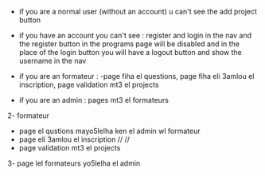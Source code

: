 -   if you are a normal user (without an account) u can't see the add project button

-   if you have an account you can't see : register and login in the nav and the register button in the programs page will be disabled and in the place of the login button you will have a logout button
    and show the username in the nav

-   if you are an formateur : -page fiha el questions, page fiha eli 3amlou el inscription, page validation mt3 el projects

-   if you are an admin : pages mt3 el formateurs

<!-- tasks -->

2- formateur

-   page el qustions mayo5lelha ken el admin wl formateur
-   page eli 3amlou el inscription // //
-   page validation mt3 el projects

3- page lel formateurs yo5lelha el admin

